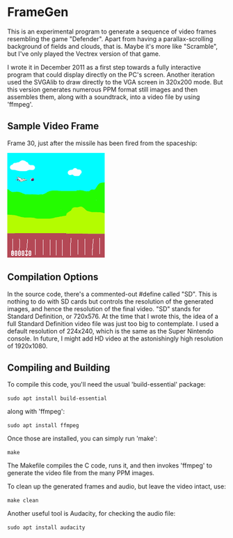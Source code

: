 # FrameGen #

This is an experimental program to generate a sequence of video frames
resembling the game "Defender".
Apart from having a parallax-scrolling background of fields and clouds, that is.
Maybe it's more like "Scramble", but I've only played the Vectrex version of that game.

I wrote it in December 2011 as a first step towards a fully interactive program that could
display directly on the PC's screen.
Another iteration used the SVGAlib to draw directly to the VGA screen in 320x200 mode.
But this version generates numerous PPM format still images and then assembles them,
along with a soundtrack, into a video file by using 'ffmpeg'.

## Sample Video Frame ##

Frame 30, just after the missile has been fired from the spaceship:

![Sample video frame](sampleFrame224x240.png "Sample video frame")

## Compilation Options ##

In the source code, there's a commented-out #define called "SD".
This is nothing to do with SD cards but controls the resolution of the generated images,
and hence the resolution of the final video.
"SD" stands for Standard Definition, or 720x576.
At the time that I wrote this,
the idea of a full Standard Definition video file was just too big to contemplate.
I used a default resolution of 224x240, which is the same as the Super Nintendo console.
In future,
I might add HD video at the astonishingly high resolution of 1920x1080.

## Compiling and Building ##

To compile this code, you'll need the usual 'build-essential' package:

`sudo apt install build-essential`

along with 'ffmpeg':

`sudo apt install ffmpeg`

Once those are installed, you can simply run 'make':

`make`

The Makefile compiles the C code, runs it,
and then invokes 'ffmpeg' to generate the video file from the many PPM images.

To clean up the generated frames and audio, but leave the video intact, use:

`make clean`

Another useful tool is Audacity, for checking the audio file:

`sudo apt install audacity`

